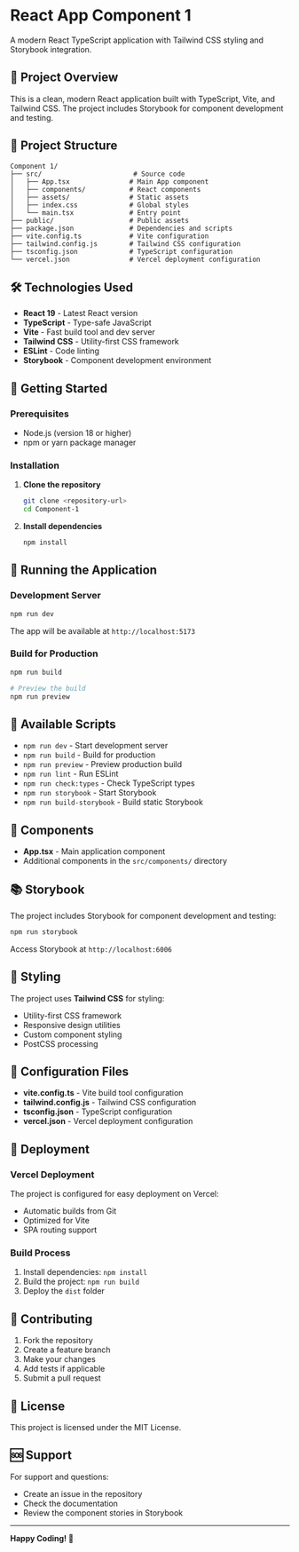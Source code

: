 # React App Component 1

A modern React TypeScript application with Tailwind CSS styling and Storybook integration.

## 🚀 Project Overview

This is a clean, modern React application built with TypeScript, Vite, and Tailwind CSS. The project includes Storybook for component development and testing.

## 📁 Project Structure

```
Component 1/
├── src/                       # Source code
│   ├── App.tsx               # Main App component
│   ├── components/           # React components
│   ├── assets/               # Static assets
│   ├── index.css             # Global styles
│   └── main.tsx              # Entry point
├── public/                   # Public assets
├── package.json              # Dependencies and scripts
├── vite.config.ts            # Vite configuration
├── tailwind.config.js        # Tailwind CSS configuration
├── tsconfig.json             # TypeScript configuration
└── vercel.json               # Vercel deployment configuration
```

## 🛠️ Technologies Used

- **React 19** - Latest React version
- **TypeScript** - Type-safe JavaScript
- **Vite** - Fast build tool and dev server
- **Tailwind CSS** - Utility-first CSS framework
- **ESLint** - Code linting
- **Storybook** - Component development environment

## 🚀 Getting Started

### Prerequisites
- Node.js (version 18 or higher)
- npm or yarn package manager

### Installation

1. **Clone the repository**
   ```bash
   git clone <repository-url>
   cd Component-1
   ```

2. **Install dependencies**
   ```bash
   npm install
   ```

## 📱 Running the Application

### Development Server
```bash
npm run dev
```

The app will be available at `http://localhost:5173`

### Build for Production
```bash
npm run build

# Preview the build
npm run preview
```

## 🎨 Available Scripts

- `npm run dev` - Start development server
- `npm run build` - Build for production
- `npm run preview` - Preview production build
- `npm run lint` - Run ESLint
- `npm run check:types` - Check TypeScript types
- `npm run storybook` - Start Storybook
- `npm run build-storybook` - Build static Storybook

## 🧩 Components

- **App.tsx** - Main application component
- Additional components in the `src/components/` directory

## 📚 Storybook

The project includes Storybook for component development and testing:

```bash
npm run storybook
```

Access Storybook at `http://localhost:6006`

## 🎨 Styling

The project uses **Tailwind CSS** for styling:
- Utility-first CSS framework
- Responsive design utilities
- Custom component styling
- PostCSS processing

## 🔧 Configuration Files

- **vite.config.ts** - Vite build tool configuration
- **tailwind.config.js** - Tailwind CSS configuration
- **tsconfig.json** - TypeScript configuration
- **vercel.json** - Vercel deployment configuration

## 🚀 Deployment

### Vercel Deployment
The project is configured for easy deployment on Vercel:
- Automatic builds from Git
- Optimized for Vite
- SPA routing support

### Build Process
1. Install dependencies: `npm install`
2. Build the project: `npm run build`
3. Deploy the `dist` folder

## 🤝 Contributing

1. Fork the repository
2. Create a feature branch
3. Make your changes
4. Add tests if applicable
5. Submit a pull request

## 📝 License

This project is licensed under the MIT License.

## 🆘 Support

For support and questions:
- Create an issue in the repository
- Check the documentation
- Review the component stories in Storybook

---

**Happy Coding! 🎉**
